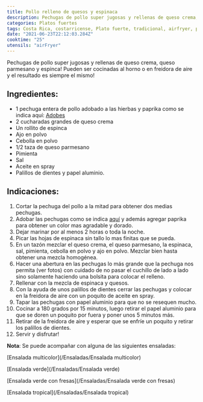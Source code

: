 ```yaml
---
title: Pollo relleno de quesos y espinaca
description: Pechugas de pollo super jugosas y rellenas de queso crema, queso parmesano y espinca!
categories: Platos fuertes
tags: Costa Rica, costarricense, Plato fuerte, tradicional, airfryer, pollo, espinaca
date: "2021-06-23T22:12:03.284Z"
cooktime: "25"
utensils: "airFryer"
---
```


Pechugas de pollo super jugosas y rellenas de queso crema, queso parmesano y espinca! Pueden ser cocinadas al horno o en freidora de aire y el resultado es siempre el mismo! 


## Ingredientes:

- 1 pechuga entera de pollo adobado a las hierbas y paprika como se indica aquí: [Adobes](/Adobes/#pollo-hierbas)
- 2 cucharadas grandes de queso crema
- Un rollito de espinca
- Ajo en polvo
- Cebolla en polvo
- 1/2 taza de queso parmesano
- Pimienta
- Sal
- Aceite en spray
- Palillos de dientes y papel aluminio.

## Indicaciones:

1. Cortar la pechuga del pollo a la mitad para obtener dos medias pechugas.
2. Adobar las pechugas como se indica [aquí](/Adobes/#pollo-hierbas) y además agregar paprika para obtener un color mas agradable y dorado.
3. Dejar marinar por al menos 2 horas o toda la noche.
4. Picar las hojas de espinaca sin tallo lo mas finitas que se pueda.
5. En un tazón mezclar el queso crema, el queso parmesano, la espinaca, sal, pimienta, cebolla en polvo y ajo en polvo. Mezclar bien hasta obtener una mezcla homogénea. 
6. Hacer una abertura en las pechugas lo más grande que la pechuga nos permita (ver fotos) con cuidado de no pasar el cuchillo de lado a lado sino solamente haciendo una bolsita para colocar el relleno.
7. Rellenar con la mezcla de espinaca y quesos.
8. Con la ayuda de unos palillos de dientes cerrar las pechugas y colocar en la freidora de aire con un poquito de aceite en spray.
9. Tapar las pechugas con papel aluminio para que no se resequen mucho.
10. Cocinar a 180 grados por 15 minutos, luego retirar el papel aluminio para que se doren un poquito por fuera y poner unos 5 minutos más.
11. Retirar de la freidora de aire y esperar que se enfríe un poquito y retirar los palillos de dientes.
12. Servir y disfrutar!

**Nota**: Se puede acompañar con alguna de las siguientes ensaladas:

[Ensalada multicolor](/Ensaladas/Ensalada multicolor)

[Ensalada verde](/Ensaladas/Ensalada verde)

[Ensalada verde con fresas](/Ensaladas/Ensalada verde con fresas)

[Ensalada tropical](/Ensaladas/Ensalada tropical)

